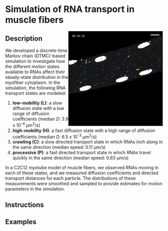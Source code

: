 # Simulation of RNA transport in muscle fibers

<img align="right" src="img/03-L-C-P.gif" alt="03-L-C-P" width=300 border="1">

## Description
We developed a discrete-time Markov chain (DTMC)-based simulation to investigate how the different motion states available to RNAs affect their steady-state distribution in the myofiber cytoplasm. In the simulation, the following RNA transport states are modeled:

1. **low-mobility (L)**: a slow diffusion state with a low range of diffusion coefficients (median _D_: 3.9 x 10<sup>-4</sup> µm<sup>2</sup>/s)
2. **high-mobility (H)**: a fast diffusion state with a high range of diffusion coefficients (median _D_: 6.5 x 10<sup>-3</sup> µm<sup>2</sup>/s)
3. **crawling (C)**: a slow directed transport state in which RNAs inch along in the same direction (median speed: 0.11 μm/s)
4. **processive (P)**: a fast directed transport state in which RNAs travel quickly in the same direction (median speed: 0.63 μm/s)

In a C2C12 myotube model of muscle fibers, we observed RNAs moving in each of these states, and we measured diffusion coefficients and directed transport distances for each particle. The distributions of these measurements were smoothed and sampled to provide estimates for motion parameters in the simulation.

## Instructions

## Examples
